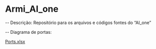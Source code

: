 # Armi_AI_one

--  Descrição:
Repositório para os arquivos e códigos fontes do “AI_one”

-- Diagrama de portas:

[Ports.xlsx](https://github.com/mtortato26/Armi_AI_one/files/8121213/Ports.xlsx)
